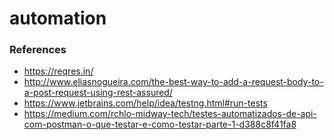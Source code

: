 # automation

### References

* https://reqres.in/
* http://www.eliasnogueira.com/the-best-way-to-add-a-request-body-to-a-post-request-using-rest-assured/
* https://www.jetbrains.com/help/idea/testng.html#run-tests
* https://medium.com/rchlo-midway-tech/testes-automatizados-de-api-com-postman-o-que-testar-e-como-testar-parte-1-d388c8f41fa8
